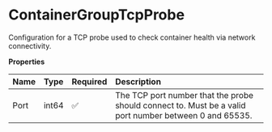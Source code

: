 # ContainerGroupTcpProbe

Configuration for a TCP probe used to check container health via network connectivity.

**Properties**

| Name | Type  | Required | Description                                                                                            |
| :--- | :---- | :------- | :----------------------------------------------------------------------------------------------------- |
| Port | int64 | ✅       | The TCP port number that the probe should connect to. Must be a valid port number between 0 and 65535. |
